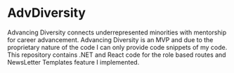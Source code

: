 # AdvDiversity
Advancing Diversity connects underrepresented minorities with mentorship for career advancement. Advancing Diversity is an MVP and due to the proprietary nature of the code I can only provide code snippets of my code. This repository contains .NET and React code for the role based routes and NewsLetter Templates feature I implemented.
